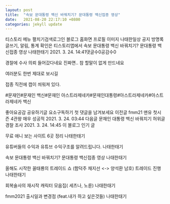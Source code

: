 ```yaml
---
layout: post
title:  "속보 문대통령 백신 바꿔치기? 문대통령 백신접종 영상"
date:   2021-08-20 22:17:10 +0800
categories: jekyll update
---
```

티스토리 메뉴 펼치기검색로그인
블로그 홈화면
프로필 이미지
나태한일상
공지
방명록
글쓰기, 알림, 통계 확인은 티스토리앱에서
속보 문대통령 백신 바꿔치기? 문대통령 백신접종 영상
나태한태기
2021. 3. 24. 14:41댓글수0공감수0
 


경찰에 수사 의뢰 들어갔다네요 진짜면.. 참 할말이 없게 만드네요




여러분도 한번 제대로 보시길




접종 직전에 캡이 씌워져 있다.

#문재인#문재인 백신#문재인 아스트라제네카#문재인대통령#아스트라제네카#아스트라제네카 백신

좋아요공감
공유하기글 요소구독하기
첫 댓글을 남겨보세요
이전글
fmm21 맨유 첫시즌 4관왕 매우 성공적
2021. 3. 24. 03:44
다음글
문재인 대통령 백신 바꿔치기 허위글 경찰 조사
2021. 3. 24. 14:45
이 블로그 인기 글

무료 애니 보는 사이트 6곳 정리
나태한태기

유튜버들의 수익과 유튜브 수익구조를 알려드립니다.
나태한태기

속보 문대통령 백신 바꿔치기? 문대통령 백신접종 영상
나태한태기

올해도 시작한 꼴태룡의 트레이드 쇼 (함덕주 채지선 <-> 양석환 남호) 트레이드 진행
나태한태기

회복술사의 재시작 캐릭터 모음집( 세츠나, 노룬)
나태한태기

fmm2021 출시일과 변경점 (feat.내가 하고 싶은것들)
나태한태기